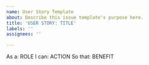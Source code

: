 ```yaml
---
name: User Story Template
about: Describe this issue template's purpose here.
title: 'USER STORY: TITLE'
labels: ''
assignees: ''

---
```


As a: ROLE
I can: ACTION
So that: BENEFIT
